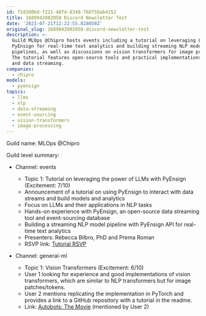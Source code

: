 ```yaml
---
id: f2d3d0bd-f221-48fd-8348-768f58ab4152
title: 1689942002058 Discord Newsletter Test
date: '2023-07-21T12:22:55.828058Z'
original_slug: 1689942002058-discord-newsletter-test
description: >-
  Guild MLOps @Chipro hosts events including a tutorial on leveraging LLMs with
  PyEnsign for real-time text analytics and building streaming NLP model
  pipelines, as well as discussions on vision transformers for image processing.
  The tutorial features open-source tools and practical implementations in NLP
  and data streaming.
companies:
  - chipro
models:
  - pyensign
topics:
  - llms
  - nlp
  - data-streaming
  - event-sourcing
  - vision-transformers
  - image-processing
---
```



<!-- buttondown-editor-mode: plaintext -->Guild name: MLOps @Chipro

Guild level summary:

- Channel: events
    - Topic 1: Tutorial on leveraging the power of LLMs with PyEnsign (Excitement: 7/10)
    - Announcement of a tutorial on using PyEnsign to interact with data streams and build models and analytics
    - Focus on LLMs and their applications in NLP tasks
    - Hands-on experience with PyEnsign, an open-source data streaming tool and event-sourcing database
    - Building a streaming NLP model pipeline with PyEnsign API for real-time text analytics
    - Presenters: Rebecca Bilbro, PhD and Prema Roman
    - RSVP link: [Tutorial RSVP](https://us06web.zoom.us/webinar/register/7016897947328/WN__wRimyONS6mnwONKMYhasg)

- Channel: general-ml
    - Topic 1: Vision Transformers (Excitement: 6/10)
    - User 1 looking for experience and good implementations of vision transformers, which are similar to NLP transformers but for image patches/tokens.
    - User 2 mentions replicating the implementation in PyTorch and provides a link to a GitHub repository with a tutorial in the readme.
    - Link: [Autobots: The Movie](https://github.com/DWarez/AUTOBOTS-THE-MOVIE) (mentioned by User 2)